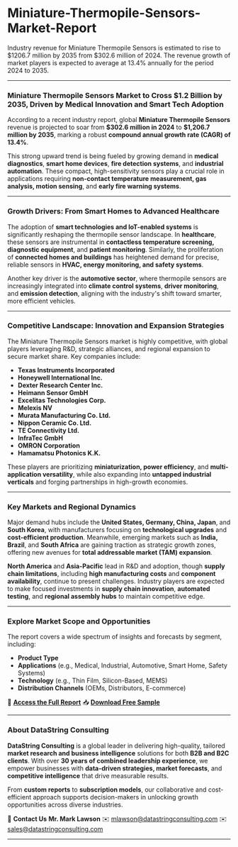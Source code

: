 # Miniature-Thermopile-Sensors-Market-Report

Industry revenue for Miniature Thermopile Sensors is estimated to rise to $1206.7 million by 2035 from $302.6 million of 2024. The revenue growth of market players is expected to average at 13.4% annually for the period 2024 to 2035.

---

### **Miniature Thermopile Sensors Market to Cross \$1.2 Billion by 2035, Driven by Medical Innovation and Smart Tech Adoption**

According to a recent industry report, global **Miniature Thermopile Sensors** revenue is projected to soar from **\$302.6 million in 2024** to **\$1,206.7 million by 2035**, marking a robust **compound annual growth rate (CAGR) of 13.4%**.

This strong upward trend is being fueled by growing demand in **medical diagnostics**, **smart home devices**, **fire detection systems**, and **industrial automation**. These compact, high-sensitivity sensors play a crucial role in applications requiring **non-contact temperature measurement, gas analysis, motion sensing**, and **early fire warning systems**.

---

### **Growth Drivers: From Smart Homes to Advanced Healthcare**

The adoption of **smart technologies and IoT-enabled systems** is significantly reshaping the thermopile sensor landscape. In **healthcare**, these sensors are instrumental in **contactless temperature screening, diagnostic equipment**, and **patient monitoring**. Similarly, the proliferation of **connected homes and buildings** has heightened demand for precise, reliable sensors in **HVAC, energy monitoring, and safety systems**.

Another key driver is the **automotive sector**, where thermopile sensors are increasingly integrated into **climate control systems**, **driver monitoring**, and **emission detection**, aligning with the industry's shift toward smarter, more efficient vehicles.

---

### **Competitive Landscape: Innovation and Expansion Strategies**

The Miniature Thermopile Sensors market is highly competitive, with global players leveraging R\&D, strategic alliances, and regional expansion to secure market share. Key companies include:

* **Texas Instruments Incorporated**
* **Honeywell International Inc.**
* **Dexter Research Center Inc.**
* **Heimann Sensor GmbH**
* **Excelitas Technologies Corp.**
* **Melexis NV**
* **Murata Manufacturing Co. Ltd.**
* **Nippon Ceramic Co. Ltd.**
* **TE Connectivity Ltd.**
* **InfraTec GmbH**
* **OMRON Corporation**
* **Hamamatsu Photonics K.K.**

These players are prioritizing **miniaturization, power efficiency**, and **multi-application versatility**, while also expanding into **untapped industrial verticals** and forging partnerships in high-growth economies.

---

### **Key Markets and Regional Dynamics**

Major demand hubs include the **United States, Germany, China, Japan**, and **South Korea**, with manufacturers focusing on **technological upgrades** and **cost-efficient production**. Meanwhile, emerging markets such as **India, Brazil**, and **South Africa** are gaining traction as strategic growth zones, offering new avenues for **total addressable market (TAM) expansion**.

**North America** and **Asia-Pacific** lead in R\&D and adoption, though **supply chain limitations**, including **high manufacturing costs** and **component availability**, continue to present challenges. Industry players are expected to make focused investments in **supply chain innovation**, **automated testing**, and **regional assembly hubs** to maintain competitive edge.

---

### **Explore Market Scope and Opportunities**

The report covers a wide spectrum of insights and forecasts by segment, including:

* **Product Type**
* **Applications** (e.g., Medical, Industrial, Automotive, Smart Home, Safety Systems)
* **Technology** (e.g., Thin Film, Silicon-Based, MEMS)
* **Distribution Channels** (OEMs, Distributors, E-commerce)

📄 [**Access the Full Report**](https://datastringconsulting.com/industry-analysis/miniature-thermopile-sensors-market-research-report)
📥 [**Download Free Sample**](https://datastringconsulting.com/downloadsample/miniature-thermopile-sensors-market-research-report)

---

### **About DataString Consulting**

**DataString Consulting** is a global leader in delivering high-quality, tailored **market research and business intelligence** solutions for both **B2B and B2C clients**. With over **30 years of combined leadership experience**, we empower businesses with **data-driven strategies, market forecasts**, and **competitive intelligence** that drive measurable results.

From **custom reports** to **subscription models**, our collaborative and cost-efficient approach supports decision-makers in unlocking growth opportunities across diverse industries.

📩 **Contact Us**
**Mr. Mark Lawson**
✉️ [mlawson@datastringconsulting.com](mailto:mlawson@datastringconsulting.com)
✉️ [sales@datastringconsulting.com](mailto:sales@datastringconsulting.com)

---

